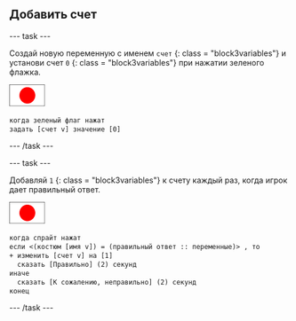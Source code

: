 ## Добавить счет

\--- task \---

Создай новую переменную с именем ` счет ` {: class = "block3variables"} и установи счет ` 0 ` {: class = "block3variables"} при нажатии зеленого флажка.

![Спрайт флага](images/flag-sprite.png)

```blocks3
когда зеленый флаг нажат
задать [счет v] значение [0]
```

\--- /task \---

\--- task \---

Добавляй ` 1 ` {: class = "block3variables"} к счету каждый раз, когда игрок дает правильный ответ.

![Спрайт флага](images/flag-sprite.png)

```blocks3
когда спрайт нажат
если <(костюм [имя v]) = (правильный ответ :: переменные)> , то 
+ изменить [счет v] на [1]
  сказать [Правильно] (2) секунд
иначе 
  сказать [К сожалению, неправильно] (2) секунд
конец
```

\--- /task \---